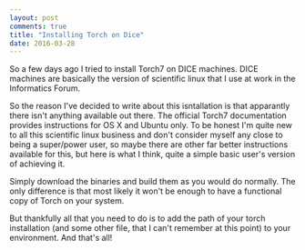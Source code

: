 ```yaml
---
layout: post
comments: true
title: "Installing Torch on Dice"
date: 2016-03-28
---
```


So a few days ago I tried to install Torch7 on DICE machines. 
DICE machines are basically the version of scientific linux that I use at work in the Informatics Forum.

So the reason I've decided to write about this isntallation is that apparantly there isn't
anything available out there. The official Torch7 documentation provides instructions for 
OS X and Ubuntu only. To be honest I'm quite new to all this scientific linux business and
don't consider myself any close to being a super/power user, so maybe there are other 
far better instructions available for this, but here is what I think, quite a simple
basic user's version of achieving it.

Simply download the binaries and build them as you would do normally. The only difference is that most likely
it won't be enough to have a functional copy of Torch on your system. 

But thankfully all that you need to do is  to add the path of your torch installation (and some other file, that
I can't remember at this point) to your environment. And that's all!

